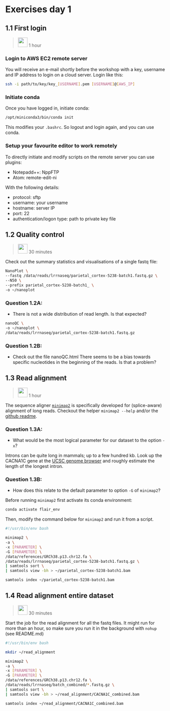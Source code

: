# Exercises day 1

## 1.1 First login
><img border="0" src="https://www.svgrepo.com/show/14756/person-silhouette.svg" width="30" height="30"> 1 hour


### Login to AWS EC2 remote server
You will receive an e-mail shortly before the workshop with a key, username and IP address to login on a cloud server.
Login like this:

```sh
ssh -i path/to/key/key_[USERNAME].pem [USERNAME]@[AWS_IP]
```

### Initiate conda

Once you have logged in, initiate conda:

```sh
/opt/miniconda3/bin/conda init
```

This modifies your `.bashrc`. So logout and login again, and you can use conda.

### Setup your favourite editor to work remotely

To directly initiate and modify scripts on the remote server you can use plugins:
* Notepadd++: NppFTP
* Atom: remote-edit-ni

With the following details:
* protocol: sftp
* username: your username
* hostname: server IP
* port: 22
* authentication/logon type: path to private key file

## 1.2 Quality control
><img border="0" src="https://www.svgrepo.com/show/14756/person-silhouette.svg" width="30" height="30"> 30 minutes

Check out the summary statistics and visualisations of a single fastq file:

```sh
NanoPlot \
--fastq /data/reads/lrrnaseq/parietal_cortex-5238-batch1.fastq.gz \
--N50 \
--prefix parietal_cortex-5238-batch1_ \
-o ~/nanoplot
```

### Question 1.2A:
* There is not a wide distribution of read length. Is that expected?

```sh
nanoQC \
-o ~/nanoplot \
/data/reads/lrrnaseq/parietal_cortex-5238-batch1.fastq.gz
```

### Question 1.2B:
* Check out the file nanoQC.html There seems to be a bias towards specific nucleotides in the beginning of the reads. Is that a problem?

## 1.3 Read alignment
><img border="0" src="https://www.svgrepo.com/show/14756/person-silhouette.svg" width="30" height="30"> 1 hour

The sequence aligner [`minimap2`](https://github.com/lh3/minimap2) is specifically developed for (splice-aware) alignment of long reads. Checkout the helper `minimap2 --help` and/or the [github readme](https://github.com/lh3/minimap2).

### Question 1.3A:
* What would be the most logical parameter for our dataset to the option `-x`?

Introns can be quite long in mammals; up to a few hundred kb. Look up the CACNA1C gene at the [UCSC genome browser](https://genome-euro.ucsc.edu/cgi-bin/hgGateway?redirect=manual&source=genome.ucsc.edu) and roughly estimate the length of the longest intron.

### Question 1.3B:
* How does this relate to the default parameter to option `-G` of `minimap2`?

Before running `minimap2` first activate its conda environment:

```sh
conda activate flair_env
```

Then, modify the command below for `minimap2` and run it from a script.

```sh
#!/usr/bin/env bash

minimap2 \
-a \
-x [PARAMETER] \
-G [PARAMETER] \
/data/references/GRCh38.p13.chr12.fa \
/data/reads/lrrnaseq/parietal_cortex-5238-batch1.fastq.gz \
| samtools sort \
| samtools view -bh > ~/parietal_cortex-5238-batch1.bam

samtools index ~/parietal_cortex-5238-batch1.bam
```

## 1.4 Read alignment entire dataset
><img border="0" src="https://www.svgrepo.com/show/220819/group-team.svg" width="30" height="30"> 30 minutes

Start the job for the read alignment for all the fastq files. It might run for more than an hour, so make sure you run it in the background with `nohup` (see README.md)

```sh
#!/usr/bin/env bash

mkdir ~/read_alignment

minimap2 \
-a \
-x [PARAMETER] \
-G [PARAMETER] \
/data/references/GRCh38.p13.chr12.fa \
/data/reads/lrrnaseq/batch_combined/*.fastq.gz \
| samtools sort \
| samtools view -bh > ~/read_alignment/CACNA1C_combined.bam

samtools index ~/read_alignment/CACNA1C_combined.bam
```
